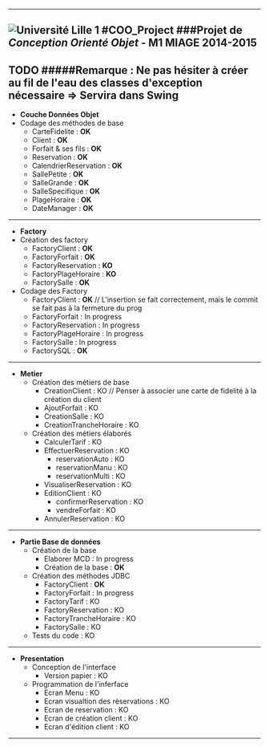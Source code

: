 -----------
![Université Lille 1](http://www.univ-lille1.fr/digitalAssets/38/38040_logo-trans.png)
#COO_Project 
###Projet de *Conception Orienté Objet* - **M1 MIAGE** 2014-2015
-----------
TODO
#####Remarque : Ne pas hésiter à créer au fil de l'eau des classes d'exception nécessaire => Servira dans Swing 
-----------
* **Couche Données Objet**
 * Codage des méthodes de base
    * CarteFidelite : **OK**
    * Client : **OK**
    * Forfait & ses fils : **OK**
    * Reservation : **OK**
    * CalendrierReservation : **OK**
    * SallePetite : **OK**
    * SalleGrande : **OK**
    * SalleSpecifique : **OK**
    * PlageHoraire : **OK**
    * DateManager : **OK**

-----------

* **Factory**
 * Création des factory
    * FactoryClient : **OK**
    * FactoryForfait : **OK**
    * FactoryReservation : **KO**
    * FactoryPlageHoraire : **KO**
    * FactorySalle : **OK**
 * Codage des Factory
    * FactoryClient : **OK** // L'insertion se fait correctement, mais le commit se fait pas à la fermeture du prog 
    * FactoryForfait : In progress
    * FactoryReservation : In progress
    * FactoryPlageHoraire : In progress
    * FactorySalle : In progress
    * FactorySQL : **OK**

-----------
* **Metier**
   *  Création des métiers de base
      * CreationClient : KO // Penser à associer une carte de fidelité à la création du client
      * AjoutForfait : KO
      * CreationSalle : KO
      * CreationTrancheHoraire : KO
   * Création des métiers élaborés
      * CalculerTarif : KO
      * EffectuerReservation : KO
         * reservationAuto : KO
         * reservationManu : KO
         * reservationMulti : KO
      * VisualiserReservation : KO
      * EditionClient : KO
         * confirmerReservation : KO
         * vendreForfait : KO
      * AnnulerReservation : KO

-----------

* **Partie Base de données**
   * Création de la base
      * Elaborer MCD : In progress
      * Création de la base : **OK**
   * Création des méthodes JDBC
      * FactoryClient : **OK**
      * FactoryForfait : In progress
      * FactoryTarif : KO
      * FactoryReservation : KO
      * FactoryTrancheHoraire : KO
      * FactorySalle : KO
   * Tests du code : KO

-----------

* **Presentation**
   * Conception de l'interface
      * Version papier : KO
   * Programmation de l'inferface
      * Ecran Menu : KO
      * Ecran visualtion des réservations : KO
      * Ecran de reservation : KO
      * Ecran de création client : KO
      * Ecran d'édition client : KO

-----------
